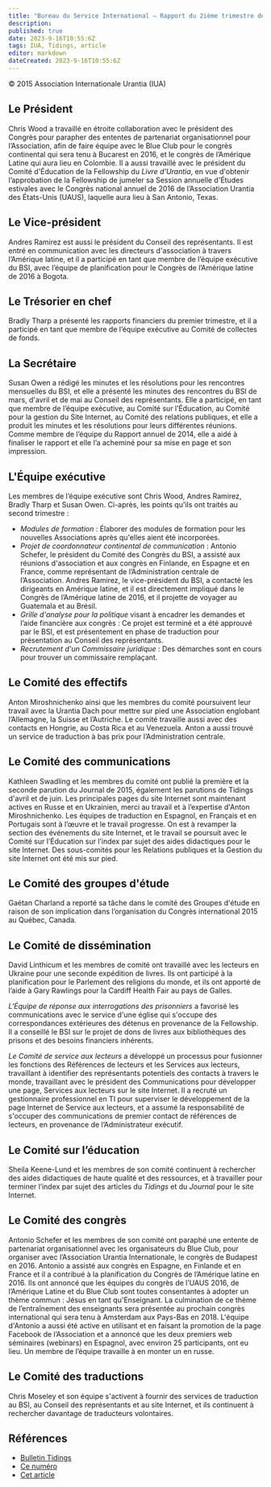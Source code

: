 ```yaml
---
title: "Bureau du Service International – Rapport du 2ième trimestre de 2015"
description: 
published: true
date: 2023-9-16T10:55:6Z
tags: IUA, Tidings, article
editor: markdown
dateCreated: 2023-9-16T10:55:6Z
---
```


<p class="v-card v-sheet theme--light grey lighten-3 px-2">© 2015 Association Internationale Urantia (IUA)</p>


## Le Président

Chris Wood a travaillé en étroite collaboration avec le président des Congrès pour parapher des ententes de partenariat organisationnel pour l’Association, afin de faire équipe avec le Blue Club pour le congrès continental qui sera tenu à Bucarest en 2016, et le congrès de l’Amérique Latine qui aura lieu en Colombie. Il a aussi travaillé avec le président du Comité d'Éducation de la Fellowship du _Livre d'Urantia_, en vue d'obtenir l’approbation de la Fellowship de jumeler sa Session annuelle d'Études estivales avec le Congrès national annuel de 2016 de l’Association Urantia des États-Unis (UAUS), laquelle aura lieu à San Antonio, Texas.

## Le Vice-président

Andres Ramirez est aussi le président du Conseil des représentants. Il est entré en communication avec les directeurs d'association à travers l’Amérique latine, et il a participé en tant que membre de l’équipe exécutive du BSI, avec l’équipe de planification pour le Congrès de l’Amérique latine de 2016 à Bogota.

## Le Trésorier en chef

Bradly Tharp a présenté les rapports financiers du premier trimestre, et il a participé en tant que membre de l’équipe exécutive au Comité de collectes de fonds.

## La Secrétaire

Susan Owen a rédigé les minutes et les résolutions pour les rencontres mensuelles du BSI, et elle a présenté les minutes des rencontres du BSI de mars, d'avril et de mai au Conseil des représentants. Elle a participé, en tant que membre de l’équipe exécutive, au Comité sur l’Éducation, au Comité pour la gestion du Site Internet, au Comité des relations publiques, et elle a produit les minutes et les résolutions pour leurs différentes réunions. Comme membre de l’équipe du Rapport annuel de 2014, elle a aidé à finaliser le rapport et elle l’a acheminé pour sa mise en page et son impression.

## L'Équipe exécutive

Les membres de l’équipe exécutive sont Chris Wood, Andres Ramirez, Bradly Tharp et Susan Owen. Ci-après, les points qu'ils ont traités au second trimestre :

- _Modules de formation_ : Élaborer des modules de formation pour les nouvelles Associations après qu'elles aient été incorporées.
- _Projet de coordonnateur continental de communication_ : Antonio Schefer, le président du Comité des Congrès du BSI, a assisté aux réunions d'association et aux congrès en Finlande, en Espagne et en France, comme représentant de l’Administration centrale de l’Association. Andres Ramirez, le vice-président du BSI, a contacté les dirigeants en Amérique latine, et il est directement impliqué dans le Congrès de l’Amérique latine de 2016, et il projette de voyager au Guatemala et au Brésil.
- _Grille d'analyse pour la politique_ visant à encadrer les demandes et l’aide financière aux congrès : Ce projet est terminé et a été approuvé par le BSI, et est présentement en phase de traduction pour présentation au Conseil des représentants.
- _Recrutement d'un Commissaire juridique_ : Des démarches sont en cours pour trouver un commissaire remplaçant.


## Le Comité des effectifs

Anton Miroshnichenko ainsi que les membres du comité poursuivent leur travail avec la Urantia Dach pour mettre sur pied une Association englobant l’Allemagne, la Suisse et l’Autriche. Le comité travaille aussi avec des contacts en Hongrie, au Costa Rica et au Venezuela. Anton a aussi trouvé un service de traduction à bas prix pour l’Administration centrale.

## Le Comité des communications

Kathleen Swadling et les membres du comité ont publié la première et la seconde parution du Journal de 2015, également les parutions de Tidings d'avril et de juin. Les principales pages du site Internet sont maintenant actives en Russe et en Ukrainien, merci au travail et à l’expertise d'Anton Miroshnichenko. Les équipes de traduction en Espagnol, en Français et en Portugais sont à l’œuvre et le travail progresse. On est à revamper la section des événements du site Internet, et le travail se poursuit avec le Comité sur l’Éducation sur l’index par sujet des aides didactiques pour le site Internet. Des sous-comités pour les Relations publiques et la Gestion du site Internet ont été mis sur pied.

## Le Comité des groupes d'étude

Gaétan Charland a reporté sa tâche dans le comité des Groupes d'étude en raison de son implication dans l’organisation du Congrès international 2015 au Québec, Canada.

## Le Comité de dissémination

David Linthicum et les membres de comité ont travaillé avec les lecteurs en Ukraine pour une seconde expédition de livres. Ils ont participé à la planification pour le Parlement des religions du monde, et ils ont apporté de l’aide à Gary Rawlings pour la Cardiff Health Fair au pays de Galles.

_L'Équipe de réponse aux interrogations des prisonniers_ a favorisé les communications avec le service d'une église qui s'occupe des correspondances extérieures des détenus en provenance de la Fellowship. Il a conseillé le BSI sur le projet de dons de livres aux bibliothèques des prisons et des besoins financiers inhérents.

_Le Comité de service aux lecteurs_ a développé un processus pour fusionner les fonctions des Références de lecteurs et les Services aux lecteurs, travaillant à identifier des représentants potentiels des contacts à travers le monde, travaillant avec le président des Communications pour développer une page, Services aux lecteurs sur le site Internet. Il a recruté un gestionnaire professionnel en TI pour superviser le développement de la page Internet de Service aux lecteurs, et a assumé la responsabilité de s'occuper des communications de premier contact de références de lecteurs, en provenance de l’Administrateur exécutif.

## Le Comité sur l’éducation

Sheila Keene-Lund et les membres de son comité continuent à rechercher des aides didactiques de haute qualité et des ressources, et à travailler pour terminer l’index par sujet des articles du _Tidings_ et du _Journal_ pour le site Internet.

## Le Comité des congrès

Antonio Schefer et les membres de son comité ont paraphé une entente de partenariat organisationnel avec les organisateurs du Blue Club, pour organiser avec l’Association Urantia Internationale, le congrès de Budapest en 2016. Antonio a assisté aux congrès en Espagne, en Finlande et en France et il a contribué à la planification du Congrès de l’Amérique latine en 2016. Ils ont annoncé que les équipes du congrès de l’UAUS 2016, de l’Amérique Latine et du Blue Club sont toutes consentantes à adopter un thème commun : Jésus en tant qu'Enseignant. La culmination de ce thème de l’entraînement des enseignants sera présentée au prochain congrès international qui sera tenu à Amsterdam aux Pays-Bas en 2018. L'équipe d'Antonio a aussi été active en utilisant et en faisant la promotion de la page Facebook de l’Association et a annoncé que les deux premiers web séminaires (webinars) en Espagnol, avec environ 25 participants, ont eu lieu. Un membre de l’équipe travaille à en monter un en russe.

## Le Comité des traductions

Chris Moseley et son équipe s'activent à fournir des services de traduction au BSI, au Conseil des représentants et au site Internet, et ils continuent à rechercher davantage de traducteurs volontaires.

## Références

- [Bulletin Tidings](https://urantia-association.org/newsletter/ncategory/tidings-fr/?lang=fr)
- [Ce numéro](https://urantia-association.org/newsletter/tidings-august-2015/)
- [Cet article](https://urantia-association.org/international-service-board-at-work-2nd-quarter-report-for-2015-2)

